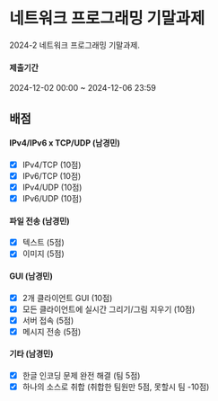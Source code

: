 # 네트워크 프로그래밍 기말과제

2024-2 네트워크 프로그래밍 기말과제.

#### 제출기간
2024-12-02 00:00 ~ 2024-12-06 23:59

## 배점

#### IPv4/IPv6 x TCP/UDP (남경민)
- [x] IPv4/TCP (10점)
- [x] IPv6/TCP (10점)
- [x] IPv4/UDP (10점)
- [x] IPv6/UDP (10점)
      
#### 파일 전송 (남경민)
- [x] 텍스트 (5점)
- [x] 이미지 (5점)

#### GUI (남경민)
- [x] 2개 클라이언트 GUI (10점)
- [x] 모든 클라이언트에 실시간 그리기/그림 지우기 (10점)
- [x] 서버 접속 (5점) 
- [x] 메시지 전송 (5점)

#### 기타 (남경민)
- [x] 한글 인코딩 문제 완전 해결 (팀 5점)
- [x] 하나의 소스로 취합 (취합한 팀원만 5점, 못할시 팀 -10점)
